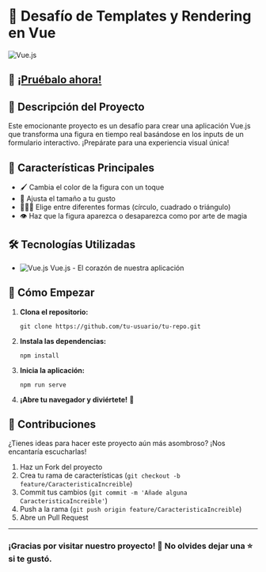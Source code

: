 # 🚀 Desafío de Templates y Rendering en Vue

![Vue.js](https://img.shields.io/badge/vuejs-%2335495e.svg?style=for-the-badge&logo=vuedotjs&logoColor=%234FC08D)

## 🌟 [¡Pruébalo ahora!](https://templates-rendering-vue-two.vercel.app/)

## 📝 Descripción del Proyecto

Este emocionante proyecto es un desafío para crear una aplicación Vue.js que transforma una figura en tiempo real basándose en los inputs de un formulario interactivo. ¡Prepárate para una experiencia visual única!

## 🎨 Características Principales

- 🖌️ Cambia el color de la figura con un toque
- 📏 Ajusta el tamaño a tu gusto
- 🔺🔶🔴 Elige entre diferentes formas (círculo, cuadrado o triángulo)
- 👁️ Haz que la figura aparezca o desaparezca como por arte de magia

## 🛠️ Tecnologías Utilizadas

- ![Vue.js](https://img.icons8.com/color/48/000000/vue-js.png) Vue.js - El corazón de nuestra aplicación

## 🚀 Cómo Empezar

1. **Clona el repositorio:**
   ```
   git clone https://github.com/tu-usuario/tu-repo.git
   ```

2. **Instala las dependencias:**
   ```
   npm install
   ```

3. **Inicia la aplicación:**
   ```
   npm run serve
   ```

4. **¡Abre tu navegador y diviértete!** 🎉

## 👥 Contribuciones

¿Tienes ideas para hacer este proyecto aún más asombroso? ¡Nos encantaría escucharlas!

1. Haz un Fork del proyecto
2. Crea tu rama de características (`git checkout -b feature/CaracteristicaIncreible`)
3. Commit tus cambios (`git commit -m 'Añade alguna CaracteristicaIncreible'`)
4. Push a la rama (`git push origin feature/CaracteristicaIncreible`)
5. Abre un Pull Request

---

### ¡Gracias por visitar nuestro proyecto! 🙌 No olvides dejar una ⭐️ si te gustó.